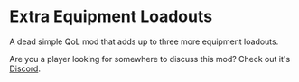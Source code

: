 # Extra Equipment Loadouts
A dead simple QoL mod that adds up to three more equipment loadouts.

Are you a player looking for somewhere to discuss this mod? Check out it's [Discord](https://discord.gg/TRJqeq3Acm).
